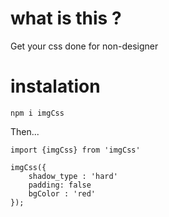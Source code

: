 # what is this ?

Get your css done for non-designer

# instalation

`npm i imgCss`

Then...

```
import {imgCss} from 'imgCss'

imgCss({
    shadow_type : 'hard'
    padding: false
    bgColor : 'red'
});

```

